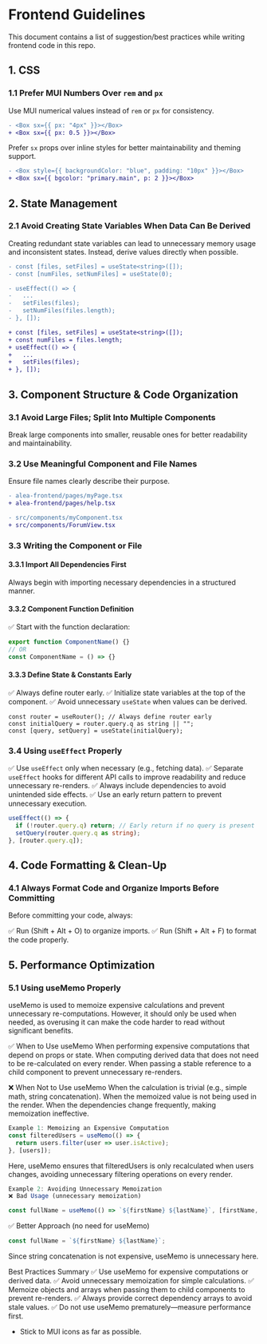 # Frontend Guidelines

This document contains a list of suggestion/best practices while writing frontend code in this repo.

## 1. CSS

### 1.1 Prefer MUI Numbers Over `rem` and `px`

Use MUI numerical values instead of `rem` or `px` for consistency.

```diff
- <Box sx={{ px: "4px" }}></Box>
+ <Box sx={{ px: 0.5 }}></Box>
```

Prefer `sx` props over inline styles for better maintainability and theming support.

```diff
- <Box style={{ backgroundColor: "blue", padding: "10px" }}></Box>
+ <Box sx={{ bgcolor: "primary.main", p: 2 }}></Box>
```

## 2. State Management

### 2.1 Avoid Creating State Variables When Data Can Be Derived

Creating redundant state variables can lead to unnecessary memory usage and inconsistent states. Instead, derive values directly when possible.

```diff
- const [files, setFiles] = useState<string>([]);
- const [numFiles, setNumFiles] = useState(0);

- useEffect(() => {
-   ...
-   setFiles(files);
-   setNumFiles(files.length);
- }, []);

+ const [files, setFiles] = useState<string>([]);
+ const numFiles = files.length;
+ useEffect(() => {
+   ...
+   setFiles(files);
+ }, []);
```

## 3. Component Structure & Code Organization

### 3.1 Avoid Large Files; Split Into Multiple Components

Break large components into smaller, reusable ones for better readability and maintainability.

### 3.2 Use Meaningful Component and File Names

Ensure file names clearly describe their purpose.

```diff
- alea-frontend/pages/myPage.tsx
+ alea-frontend/pages/help.tsx

- src/components/myComponent.tsx
+ src/components/ForumView.tsx
```

### 3.3 Writing the Component or File

#### 3.3.1 Import All Dependencies First

Always begin with importing necessary dependencies in a structured manner.

#### 3.3.2 Component Function Definition

✅ Start with the function declaration:

```ts
export function ComponentName() {}
// OR
const ComponentName = () => {}
```

#### 3.3.3 Define State & Constants Early

✅ Always define router early.
✅ Initialize state variables at the top of the component.
✅ Avoid unnecessary `useState` when values can be derived.

```
const router = useRouter(); // Always define router early
const initialQuery = router.query.q as string || "";
const [query, setQuery] = useState(initialQuery);
```

### 3.4 Using `useEffect` Properly

✅ Use `useEffect` only when necessary (e.g., fetching data).
✅ Separate `useEffect` hooks for different API calls to improve readability and reduce unnecessary re-renders.
✅ Always include dependencies to avoid unintended side effects.
✅ Use an early return pattern to prevent unnecessary execution.

```ts
useEffect(() => {
  if (!router.query.q) return; // Early return if no query is present
  setQuery(router.query.q as string);
}, [router.query.q]);
```

## 4. Code Formatting & Clean-Up

### 4.1 Always Format Code and Organize Imports Before Committing

Before committing your code, always:

✅ Run (Shift + Alt + O) to organize imports.
✅ Run (Shift + Alt + F) to format the code properly.

## 5. Performance Optimization

### 5.1 Using useMemo Properly
useMemo is used to memoize expensive calculations and prevent unnecessary re-computations. 
However, it should only be used when needed, as overusing it can make the code harder to read without significant benefits.

✅ When to Use useMemo
When performing expensive computations that depend on props or state.
When computing derived data that does not need to be re-calculated on every render.
When passing a stable reference to a child component to prevent unnecessary re-renders.

❌ When Not to Use useMemo
When the calculation is trivial (e.g., simple math, string concatenation).
When the memoized value is not being used in the render.
When the dependencies change frequently, making memoization ineffective.

```ts
Example 1: Memoizing an Expensive Computation
const filteredUsers = useMemo(() => {
  return users.filter(user => user.isActive);
}, [users]);
```
Here, useMemo ensures that filteredUsers is only recalculated when users changes, avoiding unnecessary filtering operations on every render.

```ts
Example 2: Avoiding Unnecessary Memoization
❌ Bad Usage (unnecessary memoization)

const fullName = useMemo(() => `${firstName} ${lastName}`, [firstName, lastName]);
```
✅ Better Approach (no need for useMemo)
```ts
const fullName = `${firstName} ${lastName}`;
```
Since string concatenation is not expensive, useMemo is unnecessary here.


Best Practices Summary
✅ Use useMemo for expensive computations or derived data.
✅ Avoid unnecessary memoization for simple calculations.
✅ Memoize objects and arrays when passing them to child components to prevent re-renders.
✅ Always provide correct dependency arrays to avoid stale values.
✅ Do not use useMemo prematurely—measure performance first.
- Stick to MUI icons as far as possible.
